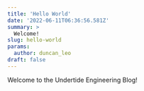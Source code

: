 ```yaml
---
title: 'Hello World'
date: '2022-06-11T06:36:56.581Z'
summary: >
  Welcome!
slug: hello-world
params:
  author: duncan_leo
draft: false
---
```


Welcome to the Undertide Engineering Blog!
